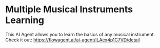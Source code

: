 # Multiple Musical Instruments Learning
This AI Agent allows you to learn the basics of any musical instrument. Check it out: https://flowagent.ai/ai-agent/ILAex4p1C7VD/detail
